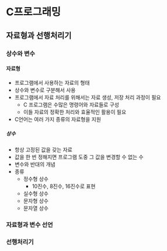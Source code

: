 # C프로그래밍

## 자료형과 선행처리기

### 상수와 변수

#### 자료형

- 프로그램에서 사용하는 자료의 형태
- 상수와 변수로 구분해서 사용
- 프로그램에서 자료 처리를 위해서는 자료 생성, 저장 처리 과정이 필요
  - C 프로그램은 수많은 명령어와 자료들로 구성
  - 이들 자료의 정확한 처리와 효율적인 활용이 필요
- C언어는 여러 가지 종류의 자료형을 지원

##### 상수

- 항상 고정된 값을 갖는 자료
- 값을 한 번 정해지면 프로그램 도중 그 값을 변경할 수 없는 수
- 변수와 반대의 개념
- 종류
  - 정수형 상수
    - 10진수, 8진수, 16진수로 표현
  - 실수형 상수
  - 문자형 상수
  - 문자열 상수

### 자료형과 변수 선언

### 선행처리기
